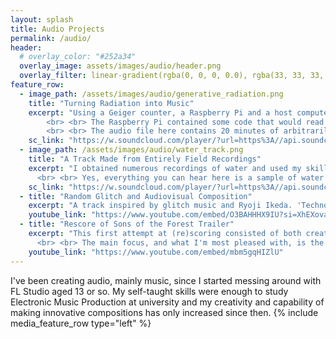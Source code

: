 ```yaml
---
layout: splash
title: Audio Projects
permalink: /audio/
header:
  # overlay_color: "#252a34"
  overlay_image: assets/images/audio/header.png
  overlay_filter: linear-gradient(rgba(0, 0, 0, 0.0), rgba(33, 33, 33, 1))
feature_row:
  - image_path: /assets/images/audio/generative_radiation.png
    title: "Turning Radiation into Music"
    excerpt: "Using a Geiger counter, a Raspberry Pi and a host computer and DAW (Digital Audio Workstation), I created ambient generative music that played in real-time.
		<br> <br> The Raspberry Pi contained some code that would read its GPIO pins (where the Geiger counter was connected to) and send a packet to another computer on the same network. This computer would then generate a random MIDI note from a selection for each packet, and send it to FL Studio via a virtual MIDI cable for driving audio plugins.
		<br> <br> The audio file here contains 20 minutes of arbitrarily-recorded audio."
    sc_link: "https://w.soundcloud.com/player/?url=https%3A//api.soundcloud.com/tracks/2020768049%3Fsecret_token%3Ds-iE4pbQhFO0h&color=%23ff5500&auto_play=false&hide_related=true&show_comments=false&show_user=false&show_reposts=false&show_teaser=false"
  - image_path: /assets/images/audio/water_track.png
    title: "A Track Made from Entirely Field Recordings"
    excerpt: "I obtained numerous recordings of water and used my skills in sound design and sample manipulation to create a cohesive, melodic track.
	  <br> <br> Yes, everything you can hear here is a sample of water I recorded, such as rain, dripping, streams, waterfalls and ocean waves."
    sc_link: "https://w.soundcloud.com/player/?url=https%3A//api.soundcloud.com/tracks/2030992012%3Fsecret_token%3Ds-scXKJ1a6gaQ&color=%23ff5500&auto_play=false&hide_related=false&show_comments=true&show_user=true&show_reposts=false&show_teaser=true"
  - title: "Random Glitch and Audiovisual Composition"
    excerpt: "A track inspired by glitch music and Ryoji Ikeda. 'Technological' sounds like sine tones and clicks were used in combination with a system I made in FL Studio that would apply various glitch effects according to randomly-generated MIDI. Visuals were added that were synced automatically to these effects using ZGameEditor Visualizer."
    youtube_link: "https://www.youtube.com/embed/O3BAHHHX9IU?si=XhEXovafXMkEGgoD"
  - title: "Rescore of Sons of the Forest Trailer"
    excerpt: "This first attempt at (re)scoring consisted of both creating new music for the trailer and adding new gameplay sound effects. The latter are mostly well-edited and well-placed royalty-free sound effects but there are a few of my own recordings in there too.
	  <br> <br> The main focus, and what I'm most pleased with, is the music, which I think fits the trailer far better than the original music which is more synthwave-styled."
    youtube_link: "https://www.youtube.com/embed/mbm5gqHIZlU"
---
```

I've been creating audio, mainly music, since I started messing around with FL Studio aged 13 or so. My self-taught skills were enough to study Electronic Music Production at university and my creativity and capability of making innovative compositions has only increased since then.
{% include media_feature_row type="left" %}